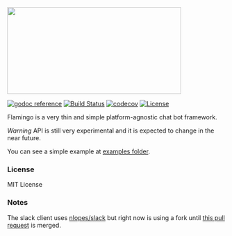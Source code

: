 <img src="https://rawgit.com/src-d/flamingo/master/logo.png" width="400" height="200" />

[![godoc reference](https://cdn.rawgit.com/mvader/2faf5060e6cb109617ef5548836532aa/raw/2f5e2f2e934f6dde4ec4652ff0ae6d5c83cbfd6a/godoc.svg)](https://godoc.org/github.com/src-d/flamingo) [![Build Status](https://travis-ci.org/src-d/flamingo.svg?branch=master)](https://travis-ci.org/src-d/flamingo) [![codecov](https://codecov.io/gh/src-d/flamingo/branch/master/graph/badge.svg)](https://codecov.io/gh/src-d/flamingo) [![License](http://img.shields.io/:license-mit-blue.svg)](http://doge.mit-license.org)

Flamingo is a very thin and simple platform-agnostic chat bot framework.

*Warning* API is still very experimental and it is expected to change in the near future.

You can see a simple example at [examples folder](https://github.com/src-d/flamingo/blob/master/examples/hello.go).

### License

MIT License

### Notes

The slack client uses [nlopes/slack](https://github.com/nlopes/slack) but right now is using a fork until [this pull request](https://github.com/nlopes/slack/pull/93) is merged.
